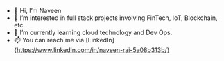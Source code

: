 - 👋 Hi, I’m Naveen
- 👀 I’m interested in full stack projects involving FinTech, IoT, Blockchain, etc.
- 🌱 I’m currently learning cloud technology and Dev Ops.
- 📫 You can reach me via [LinkedIn]{https://www.linkedin.com/in/naveen-rai-5a08b313b/}

<!---
naveen1994rai/naveen1994rai is a ✨ special ✨ repository because its `README.md` (this file) appears on your GitHub profile.
You can click the Preview link to take a look at your changes.
--->
